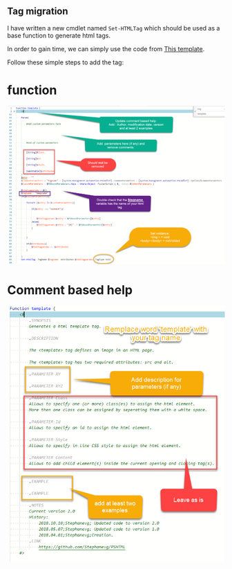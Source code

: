 ## Tag migration

I have written a new cmdlet named `Set-HTMLTag` which should be used as a base function to generate html tags.

In order to gain time, we can simply use the code from [This template](/Tag_Template.ps1).

Follow these simple steps to add the tag:


# function

![Tag_temmplate](./Tag_Template.png)

# Comment based help

![Comment based help](./CommentBasedHelp.png)
